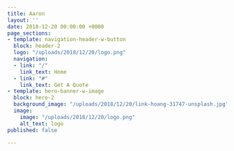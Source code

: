 ```yaml
---
title: Aaron
layout: ''
date: 2018-12-20 00:00:00 +0000
page_sections:
- template: navigation-header-w-button
  block: header-2
  logo: "/uploads/2018/12/20/logo.png"
  navigation:
  - link: "/"
    link_text: Home
  - link: "#"
    link_text: Get A Quote
- template: hero-banner-w-image
  block: hero-2
  background_image: "/uploads/2018/12/20/link-hoang-31747-unsplash.jpg"
  image:
    image: "/uploads/2018/12/20/logo.png"
    alt_text: logo
published: false

---
```

